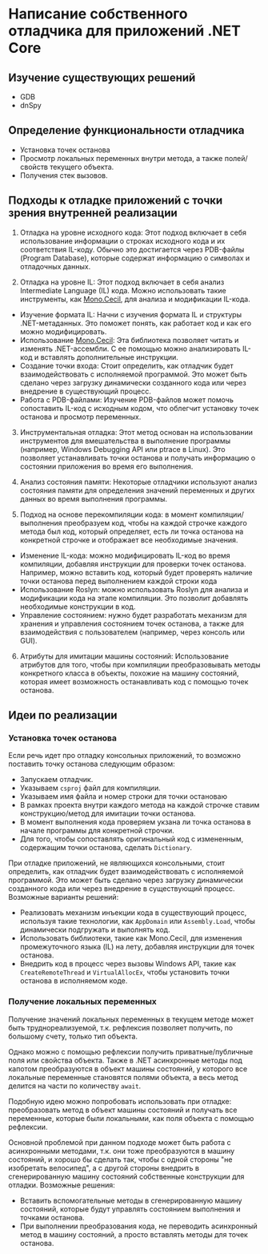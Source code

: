 # Написание собственного отладчика для приложений .NET Core

## Изучение существующих решений

- GDB
- dnSpy

## Определение функциональности отладчика

- Установка точек останова
- Просмотр локальных переменных внутри метода, а также полей/свойств текущего объекта.
- Получения стек вызовов.

## Подходы к отладке приложений с точки зрения внутренней реализации

1. Отладка на уровне исходного кода: Этот подход включает в себя использование информации о строках исходного кода и их соответствия IL-коду. Обычно это достигается через PDB-файлы (Program Database), которые содержат информацию о символах и отладочных данных.

2. Отладка на уровне IL: Этот подход включает в себя анализ Intermediate Language (IL) кода. Можно использовать такие инструменты, как [Mono.Cecil](https://github.com/jbevain/cecil), для анализа и модификации IL-кода.

- Изучение формата IL: Начни с изучения формата IL и структуры .NET-метаданных. Это поможет понять, как работает код и как его можно модифицировать.
- Использование [Mono.Cecil](https://github.com/jbevain/cecil): Эта библиотека позволяет читать и изменять .NET-ассембли. С ее помощью можно анализировать IL-код и вставлять дополнительные инструкции.
- Создание точки входа: Стоит определить, как отладчик будет взаимодействовать с исполняемой программой. Это может быть сделано через загрузку динамически созданного кода или через внедрение в существующий процесс.
- Работа с PDB-файлами: Изучение PDB-файлов может помочь сопоставить IL-код с исходным кодом, что облегчит установку точек останова и просмотр переменных.

3. Инструментальная отладка: Этот метод основан на использовании инструментов для вмешательства в выполнение программы (например, Windows Debugging API или ptrace в Linux). Это позволяет устанавливать точки останова и получать информацию о состоянии приложения во время его выполнения.

4. Анализ состояния памяти: Некоторые отладчики используют анализ состояния памяти для определения значений переменных и других данных во время выполнения программы.

5. Подход на основе перекомпиляции кода: в момент компиляции/выполнения преобразуем код, чтобы на каждой строчке каждого метода был код, который определяет, есть ли точка останова на конкретной строчке и отображает все необходимые значения.

- Изменение IL-кода: можно модифицировать IL-код во время компиляции, добавляя инструкции для проверки точек останова. Например, можно вставить код, который будет проверять наличие точки останова перед выполнением каждой строки кода
- Использование Roslyn: можно использовать Roslyn для анализа и модификации кода на этапе компиляции. Это позволит добавлять необходимые конструкции в код.
- Управление состоянием: нужно будет разработать механизм для хранения и управления состоянием точек останова, а также для взаимодействия с пользователем (например, через консоль или GUI).

6. Атрибуты для имитации машины состояний: Использование атрибутов для того, чтобы при компиляции преобразовывать методы конкретного класса в объекты, похожие на машину состояний, которая имеет возможность останавливать код с помощью точек останова.

## Идеи по реализации

### Установка точек останова

Если речь идет про отладку консольных приложений, то возможно поставить точку останова следующим образом:
- Запускаем отладчик.
- Указываем `csproj` файл для компиляции.
- Указываем имя файла и номер строки для точки остановаю
- В рамках проекта внутри каждого метода на каждой строчке ставим конструкцию/метод для имитации точки останова.
- В момент выполнения кода проверяем укзана ли точка останова в начале программы для конкретной строчки.
- Для того, чтобы сопоставлять оригинальный код с измененным, содержащим точки останова, сделать `Dictionary`.

При отладке приложений, не являющихся консольными, стоит определить, как отладчик будет взаимодействовать с исполняемой программой. Это может быть сделано через загрузку динамически созданного кода или через внедрение в существующий процесс. Возможные варианты решений:

- Реализовать механизм инъекции кода в существующий процесс, используя такие технологии, как `AppDomain` или `Assembly.Load`, чтобы динамически подгружать и выполнять код.
- Использовать библиотеки, такие как Mono.Cecil, для изменения промежуточного языка (IL) на лету, добавляя инструкции для точек останова.
- Внедрить код в процесс через вызовы Windows API, такие как `CreateRemoteThread` и `VirtualAllocEx`, чтобы установить точки останова в исполняемом коде.

### Получение локальных переменных

Получение значений локальных переменных в текущем методе может быть труднореализуемой, т.к. рефлексия позволяет получить, по большому счету, только тип объекта.

Однако можно с помощью рефлексии получить приватные/публичные поля или свойства объекта. Также в .NET асинхронные методы под капотом преобразуются в объект машины состояний, у которого все локальные переменные становятся полями объекта, а весь метод делится на части по количеству `await`.

Подобную идею можно попробовать использовать при отладке: преобразовать метод в объект машины состояний и получать все переменные, которые были локальными, как поля объекта с помощью рефлексии.

Основной проблемой при данном подходе может быть работа с асинхронными методами, т.к. они тоже преобразуются в машину состояний, и хорошо бы сделать так, чтобы с одной стороны "не изобретать велосипед", а с другой стороны внедрить в сгенерированную машину состояний собственные конструкции для отладки. Возможные решения:

- Вставить вспомогательные методы в сгенерированную машину состояний, которые будут управлять состоянием выполнения и точками останова.
- При выполнении преобразования кода, не переводить асинхронный метод в машину состояний, а просто вставлять методы для точек останова.
